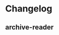 # Changelog

## archive-reader
<!-- To add a new entry write: -->
<!-- ### version / full date -->
<!-- * [Update/Bug fix] message that describes the changes that you apply -->